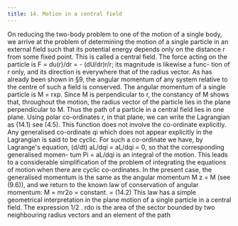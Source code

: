 ```yaml
---
title: 14. Motion in a central field
---
```


On reducing the two-body problem to one of the motion of a single body,
we arrive at the problem of determining the motion of a single particle in an
external field such that its potential energy depends only on the distance r
from some fixed point. This is called a central field. The force acting on the
particle is F = du(r)/dr = - (dU/dr)r/r; its magnitude is likewise a func-
tion of r only, and its direction is everywhere that of the radius vector.
As has already been shown in §9, the angular momentum of any system
relative to the centre of such a field is conserved. The angular momentum of a
single particle is M = rxp. Since M is perpendicular to r, the constancy of
M shows that, throughout the motion, the radius vector of the particle lies
in the plane perpendicular to M.
Thus the path of a particle in a central field lies in one plane. Using polar
co-ordinates r, in that plane, we can write the Lagrangian as
(14.1)
see (4.5). This function does not involve the co-ordinate explicitly. Any
generalised co-ordinate qi which does not appear explicitly in the Lagrangian
is said to be cyclic. For such a co-ordinate we have, by Lagrange's equation,
(d/dt) aL/dqi = aL/dqi = 0, so that the corresponding generalised momen-
tum Pi = aL/dqi is an integral of the motion. This leads to a considerable
simplification of the problem of integrating the equations of motion when
there are cyclic co-ordinates.
In the present case, the generalised momentum is the same as
the angular momentum M z = M (see (9.6)), and we return to the known law
of conservation of angular momentum:
M = mr2o = constant. =
(14.2)
This law has a simple geometrical interpretation in the plane motion of a single
particle in a central field. The expression 1/2 . rdo is the area of the sector
bounded by two neighbouring radius vectors and an element of the path
